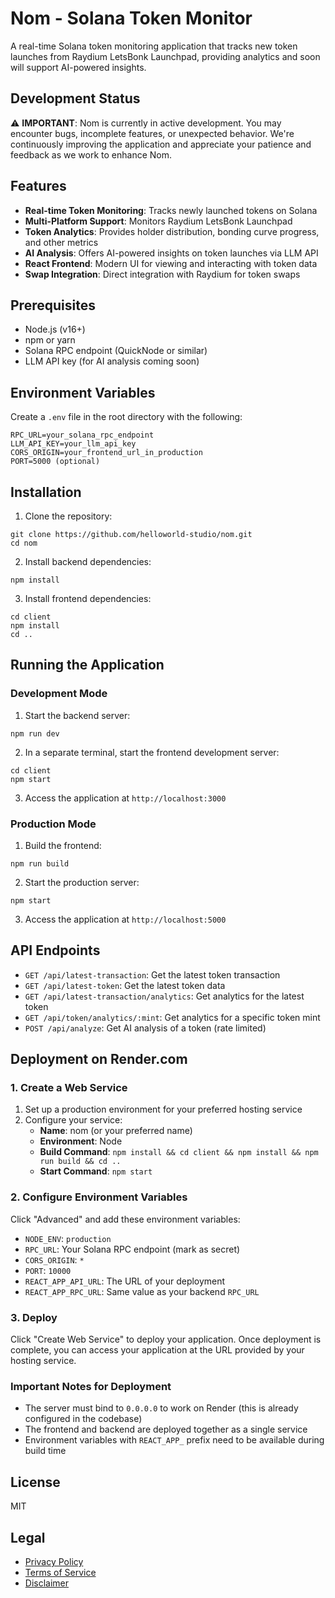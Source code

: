# Nom - Solana Token Monitor

A real-time Solana token monitoring application that tracks new token launches from Raydium LetsBonk Launchpad, providing analytics and soon will support AI-powered insights.

## Development Status

⚠️ **IMPORTANT**: Nom is currently in active development. You may encounter bugs, incomplete features, or unexpected behavior. We're continuously improving the application and appreciate your patience and feedback as we work to enhance Nom.

## Features
- **Real-time Token Monitoring**: Tracks newly launched tokens on Solana
- **Multi-Platform Support**: Monitors Raydium LetsBonk Launchpad
- **Token Analytics**: Provides holder distribution, bonding curve progress, and other metrics
- **AI Analysis**: Offers AI-powered insights on token launches via LLM API
- **React Frontend**: Modern UI for viewing and interacting with token data
- **Swap Integration**: Direct integration with Raydium for token swaps

## Prerequisites

- Node.js (v16+)
- npm or yarn
- Solana RPC endpoint (QuickNode or similar)
- LLM API key (for AI analysis coming soon)

## Environment Variables

Create a `.env` file in the root directory with the following:

```
RPC_URL=your_solana_rpc_endpoint
LLM_API_KEY=your_llm_api_key
CORS_ORIGIN=your_frontend_url_in_production
PORT=5000 (optional)
```

## Installation

1. Clone the repository:
```
git clone https://github.com/helloworld-studio/nom.git
cd nom
```

2. Install backend dependencies:
```
npm install
```

3. Install frontend dependencies:
```
cd client
npm install
cd ..
```

## Running the Application

### Development Mode

1. Start the backend server:
```
npm run dev
```

2. In a separate terminal, start the frontend development server:
```
cd client
npm start
```

3. Access the application at `http://localhost:3000`

### Production Mode

1. Build the frontend:
```
npm run build
```

2. Start the production server:
```
npm start
```

3. Access the application at `http://localhost:5000`

## API Endpoints

- `GET /api/latest-transaction`: Get the latest token transaction
- `GET /api/latest-token`: Get the latest token data
- `GET /api/latest-transaction/analytics`: Get analytics for the latest token
- `GET /api/token/analytics/:mint`: Get analytics for a specific token mint
- `POST /api/analyze`: Get AI analysis of a token (rate limited)

## Deployment on Render.com

### 1. Create a Web Service

1. Set up a production environment for your preferred hosting service
2. Configure your service:
   - **Name**: nom (or your preferred name)
   - **Environment**: Node
   - **Build Command**: `npm install && cd client && npm install && npm run build && cd ..`
   - **Start Command**: `npm start`

### 2. Configure Environment Variables

Click "Advanced" and add these environment variables:

- `NODE_ENV`: `production`
- `RPC_URL`: Your Solana RPC endpoint (mark as secret)
- `CORS_ORIGIN`: `*`
- `PORT`: `10000`
- `REACT_APP_API_URL`: The URL of your deployment
- `REACT_APP_RPC_URL`: Same value as your backend `RPC_URL`

### 3. Deploy

Click "Create Web Service" to deploy your application. Once deployment is complete, you can access your application at the URL provided by your hosting service.

### Important Notes for Deployment

- The server must bind to `0.0.0.0` to work on Render (this is already configured in the codebase)
- The frontend and backend are deployed together as a single service
- Environment variables with `REACT_APP_` prefix need to be available during build time

## License

MIT

## Legal

- [Privacy Policy](./PRIVACY.md)
- [Terms of Service](./TERMS.md)
- [Disclaimer](./DISCLAIMER.md)